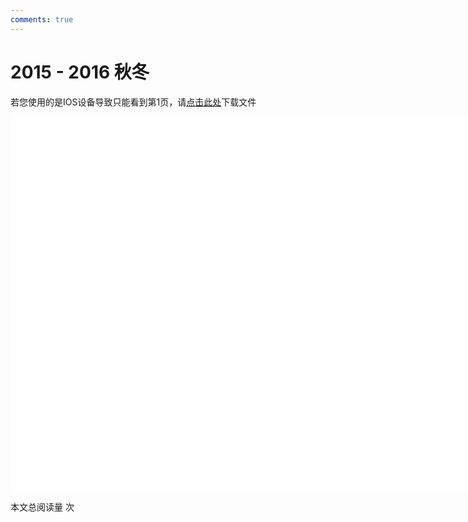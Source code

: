 ```yaml
---
comments: true
---
```

# 2015 - 2016 秋冬

<object data="2015-2016 秋冬 工程图学 期末试题.pdf" type="application/pdf" width="150%" height="800">
    <p>若您使用的是IOS设备导致只能看到第1页，请<a href="2015-2016 秋冬 工程图学 期末试题.pdf">点击此处</a>下载文件</p>
    <iframe src="2015-2016 秋冬 工程图学 期末试题.pdf#navpanes=0" width="500%" height="600" frameborder="0"></iframe>
    
</object>

<span id="busuanzi_container_page_pv">本文总阅读量 <span id="busuanzi_value_page_pv"></span> 次</span>